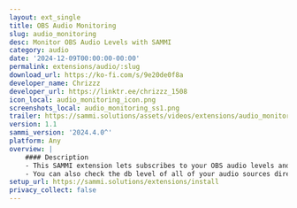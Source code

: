 ```yaml
---
layout: ext_single
title: OBS Audio Monitoring
slug: audio_monitoring
desc: Monitor OBS Audio Levels with SAMMI
category: audio
date: '2024-12-09T00:00:00-00:00'
permalink: extensions/audio/:slug
download_url: https://ko-fi.com/s/9e20de0f8a
developer_name: Chrizzz
developer_url: https://linktr.ee/chrizzz_1508
icon_local: audio_monitoring_icon.png
screenshots_local: audio_monitoring_ss1.png
trailer: https://sammi.solutions/assets/videos/extensions/audio_monitoring.mp4
version: 1.1
sammi_version: '2024.4.0^'
platform: Any
overview: |
    #### Description
    - This SAMMI extension lets subscribes to your OBS audio levels and trigger events based on the sound of a source.
    - You can also check the db level of all of your audio sources directly in SAMMI by accessing the variable of the source.
setup_url: https://sammi.solutions/extensions/install
privacy_collect: false
---
```

